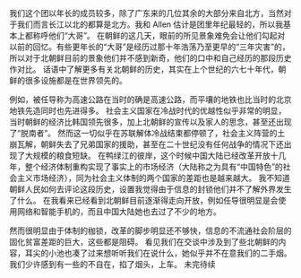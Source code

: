 我们这个团以年长的成员较多，除了广东来的几位其余的大部分来自北方，当然对于我们而言长江以北的都算是北方。我和 Allen 估计是团里年纪最轻的，所以我基本上都称呼他们“大哥”。
在朝鲜的这几天，眼前的所见景象难免会让他们勾起对以前的回忆。有些更年长的“大哥”是经历过那十年浩荡乃至更早的“三年灾害”的，所以对于北朝鲜目前的景象他们并不感到新奇，他们的口中和自己经历的那段历史作对比。
话语中了解更多有关北朝鲜的历史，其实在上个世纪的六七十年代，朝鲜的很多设施都是在世界领先的。



例如，被任导称为高速公路在当时的确是高速公路，而平壤的地铁也比当时的北京地铁先造同时也先进得多。
社会主义国家在冷战时代的优越性似乎非常的明显，当时朝鲜的经济比韩国领先很多，加上北朝鲜的宣传以及家人的思念，甚至还出现了“脱南者”。
然而这一切似乎在苏联解体冷战结束都停顿了，社会主义阵营的土崩瓦解，朝鲜失去了兄弟国家的援助，甚至在二十世纪没有任何战争的情况下还出现了大规模的粮食短缺。
在鸭绿江的彼岸，这个时候中国大陆已经改革开放十几年，整个经济体制重构实现了事实上的市场经济（大陆称之为具有“中国特色”的社会主义市场经济），同为社会主义体制的两个国家的差距也是越来越大。
我不知道朝鲜人民如何去评论这段历史，设置我觉得由于信息的封锁他们并不了解外界发生了什么。
在我看来已经看到北朝鲜目前逐渐得走向开放，例如任导很明显是会使用网络和智能手机的，而且中国大陆她也去过了不少的地方。



然而很明显由于体制的枷锁，改革的脚步明显还不够快，信息的不流通社会阶层的固化贫富差距的巨大，这些都是阻碍。
看见我们在交谈中涉及到了些北朝鲜的内容，耳尖的小池也凑了过来想听听我们在说什么，她似乎并不在意我们的二手烟。
我们少许感到有一些的不自在，掐了烟头，上车。
未完待续
